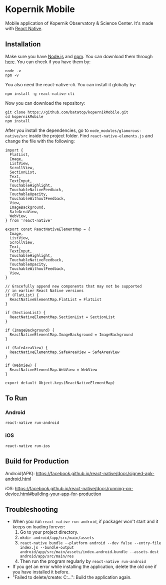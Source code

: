 # Kopernik Mobile

Mobile application of Kopernik Observatory & Science Center. It's made with
[React Native].

## Installation

Make sure you have [Node.js] and [npm]. You can download them through [here]. You can check if you have them by:
```
node -v
npm -v
```

You also need the react-native-cli. You can install it globally by:
```
npm install -g react-native-cli
```

Now you can download the repository:
```
git clone https://github.com/batatop/kopernikMobile.git
cd kopernikMobile
npm install
```

After you install the dependencies, go to ```node_modules/glamorous-native/src```
inside the project folder. Find ```react-native-elements.js``` and change the 
file with the following:
```
import {
  FlatList,
  Image,
  ListView,
  ScrollView,
  SectionList,
  Text,
  TextInput,
  TouchableHighlight,
  TouchableNativeFeedback,
  TouchableOpacity,
  TouchableWithoutFeedback,
  View,
  ImageBackground,
  SafeAreaView,
  WebView,
} from 'react-native'

export const ReactNativeElementMap = {
  Image,
  ListView,
  ScrollView,
  Text,
  TextInput,
  TouchableHighlight,
  TouchableNativeFeedback,
  TouchableOpacity,
  TouchableWithoutFeedback,
  View,
}

// Gracefully append new components that may not be supported
// in earlier React Native versions
if (FlatList) {
  ReactNativeElementMap.FlatList = FlatList
}

if (SectionList) {
  ReactNativeElementMap.SectionList = SectionList
}

if (ImageBackground) {
  ReactNativeElementMap.ImageBackground = ImageBackground
}

if (SafeAreaView) {
  ReactNativeElementMap.SafeAreaView = SafeAreaView
}

if (WebView) {
  ReactNativeElementMap.WebView = WebView
}

export default Object.keys(ReactNativeElementMap)
```

[React Native]:https://github.com/facebook/react-native
[Node.js]:https://nodejs.org/en/
[npm]:https://www.npmjs.com/
[here]:https://nodejs.org/en/download/

## To Run

### Android

```
react-native run-android
```

### iOS
```
react-native run-ios
```

## Build for Production

Android(APK): https://facebook.github.io/react-native/docs/signed-apk-android.html

iOS: https://facebook.github.io/react-native/docs/running-on-device.html#building-your-app-for-production

## Troubleshooting

- When you run ```react-native run-android```, if packager won't start and it keeps on loading forever:
  1. Go to your project directory.
  2. ```mkdir android/app/src/main/assets```
  3. ```react-native bundle --platform android --dev false --entry-file index.js --bundle-output android/app/src/main/assets/index.android.bundle --assets-dest android/app/src/main/res```
  4. Then run the program regularly by ```react-native run-android```
- If you get an error while installing the application, delete the old one if you have installed it before.
- "Failed to delete/create: C:...": Build the application again.
